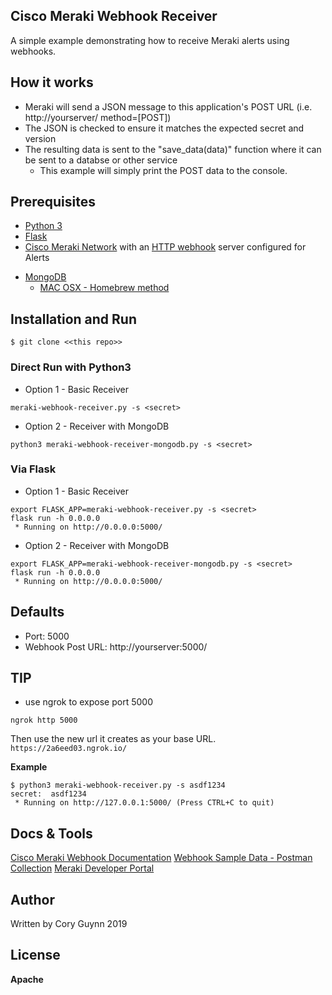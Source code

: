 ## Cisco Meraki Webhook Receiver

A simple example demonstrating how to receive Meraki alerts using webhooks.

## How it works

- Meraki will send a JSON message to this application's POST URL (i.e. http://yourserver/ method=[POST])
- The JSON is checked to ensure it matches the expected secret and version
- The resulting data is sent to the "save_data(data)" function where it can be sent to a databse or other service
  - This example will simply print the POST data to the console.

## Prerequisites

- [Python 3](https://www.python.org/downloads/)
- [Flask](http://flask.pocoo.org/docs/1.0/installation/#installation)
- [Cisco Meraki Network](https://dashboard.meraki.com) with an [HTTP webhook](https://create.meraki.io/guides/webhooks/) server configured for Alerts

* [MongoDB](https://www.mongodb.com/download-center/community)
  - [MAC OSX - Homebrew method](https://gist.github.com/nrollr/9f523ae17ecdbb50311980503409aeb3)

## Installation and Run

```
$ git clone <<this repo>>
```

### Direct Run with Python3

- Option 1 - Basic Receiver

```
meraki-webhook-receiver.py -s <secret>
```

- Option 2 - Receiver with MongoDB

```
python3 meraki-webhook-receiver-mongodb.py -s <secret>
```

### Via Flask

- Option 1 - Basic Receiver

```
export FLASK_APP=meraki-webhook-receiver.py -s <secret>
flask run -h 0.0.0.0
 * Running on http://0.0.0.0:5000/
```

- Option 2 - Receiver with MongoDB

```
export FLASK_APP=meraki-webhook-receiver-mongodb.py -s <secret>
flask run -h 0.0.0.0
 * Running on http://0.0.0.0:5000/
```

## Defaults

- Port: 5000
- Webhook Post URL: http://yourserver:5000/

## TIP

- use ngrok to expose port 5000

```
ngrok http 5000
```

Then use the new url it creates as your base URL. `https://2a6eed03.ngrok.io/`

**Example**

```
$ python3 meraki-webhook-receiver.py -s asdf1234
secret:  asdf1234
 * Running on http://127.0.0.1:5000/ (Press CTRL+C to quit)
```

## Docs & Tools

[Cisco Meraki Webhook Documentation](https://create.meraki.io/guides/webhooks/)
[Webhook Sample Data - Postman Collection](https://documenter.getpostman.com/view/897512/RWaLwTY4)
[Meraki Developer Portal](https://create.meraki.io)

## Author

Written by Cory Guynn
2019

## License

**Apache**
